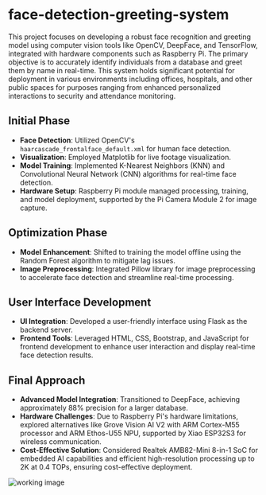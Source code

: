 # face-detection-greeting-system

This project focuses on developing a robust face recognition and greeting model using computer vision tools like OpenCV, DeepFace, and TensorFlow, integrated with hardware components such as Raspberry Pi. The primary objective is to accurately identify individuals from a database and greet them by name in real-time. This system holds significant potential for deployment in various environments including offices, hospitals, and other public spaces for purposes ranging from enhanced personalized interactions to security and attendance monitoring.

## Initial Phase

- **Face Detection**: Utilized OpenCV's `haarcascade_frontalface_default.xml` for human face detection.
- **Visualization**: Employed Matplotlib for live footage visualization.
- **Model Training**: Implemented K-Nearest Neighbors (KNN) and Convolutional Neural Network (CNN) algorithms for real-time face detection.
- **Hardware Setup**: Raspberry Pi module managed processing, training, and model deployment, supported by the Pi Camera Module 2 for image capture.

## Optimization Phase

- **Model Enhancement**: Shifted to training the model offline using the Random Forest algorithm to mitigate lag issues.
- **Image Preprocessing**: Integrated Pillow library for image preprocessing to accelerate face detection and streamline real-time processing.

## User Interface Development

- **UI Integration**: Developed a user-friendly interface using Flask as the backend server.
- **Frontend Tools**: Leveraged HTML, CSS, Bootstrap, and JavaScript for frontend development to enhance user interaction and display real-time face detection results.

## Final Approach

- **Advanced Model Integration**: Transitioned to DeepFace, achieving approximately 88% precision for a larger database.
- **Hardware Challenges**: Due to Raspberry Pi's hardware limitations, explored alternatives like Grove Vision AI V2 with ARM Cortex-M55 processor and ARM Ethos-U55 NPU, supported by Xiao ESP32S3 for wireless communication.
- **Cost-Effective Solution**: Considered Realtek AMB82-Mini 8-in-1 SoC for embedded AI capabilities and efficient high-resolution processing up to 2K at 0.4 TOPs, ensuring cost-effective deployment.

![working image](https://drive.google.com/uc?export=view&id=130QlZ7k54KVPOn9EQVeMzseePtdXGlHy)
